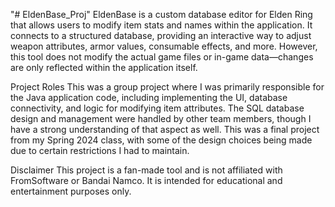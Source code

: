 "# EldenBase_Proj" 
EldenBase is a custom database editor for Elden Ring that allows users to modify item stats and names within the application. It connects to a structured database, providing an interactive way to adjust weapon attributes, armor values, consumable effects, and more. However, this tool does not modify the actual game files or in-game data—changes are only reflected within the application itself.

Project Roles
This was a group project where I was primarily responsible for the Java application code, including implementing the UI, database connectivity, and logic for modifying item attributes. The SQL database design and management were handled by other team members, though I have a strong understanding of that aspect as well. This was a final project from my Spring 2024 class, with some of the design choices being made due to certain restrictions I had to maintain.

Disclaimer
This project is a fan-made tool and is not affiliated with FromSoftware or Bandai Namco. It is intended for educational and entertainment purposes only.
